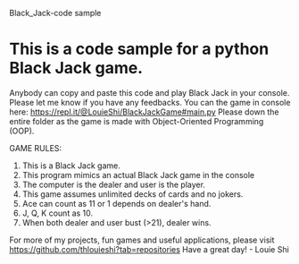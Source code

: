 Black_Jack-code sample
# This is a code sample for a python Black Jack game. 
Anybody can copy and paste this code and play Black Jack in your console. Please let me know if you have any feedbacks.
You can the game in console here: https://repl.it/@LouieShi/BlackJackGame#main.py
Please down the entire folder as the game is made with Object-Oriented Programming (OOP).

GAME RULES:
1. This is a Black Jack game. 
2. This program mimics an actual Black Jack game in the console 
3. The computer is the dealer and user is the player. 
4. This game assumes unlimited decks of cards and no jokers. 
5. Ace can count as 11 or 1 depends on dealer's hand.
6. J, Q, K count as 10.
7. When both dealer and user bust (>21), dealer wins.

For more of my projects, fun games and useful applications, 
please visit https://github.com/thlouieshi?tab=repositories
Have a great day! - Louie Shi

